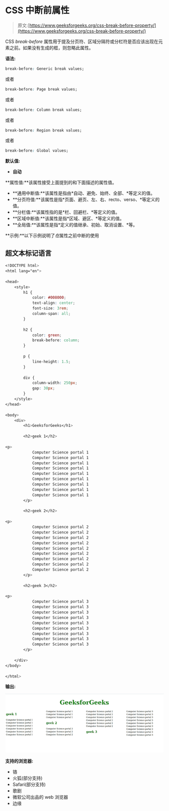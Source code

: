 # CSS 中断前属性

> 原文:[https://www.geeksforgeeks.org/css-break-before-property/](https://www.geeksforgeeks.org/css-break-before-property/)

CSS *break-before* 属性用于提及分页符、区域分隔符或分栏符是否应该出现在元素之前。如果没有生成的框，则忽略此属性。

**语法:**

```css
break-before: Generic break values;
```

或者

```css
break-before: Page break values;
```

或者

```css
break-before: Column break values;
```

或者

```css
break-before: Region break values;
```

或者

```css
break-before: Global values;
```

**默认值:**

*   **自动**

**属性值:**该属性接受上面提到的和下面描述的属性值。

*   **通用中断值:**该属性是指由*自动、避免、始终、全部、*等定义的值。
*   **分页符值:**该属性是指*页面、避页、左、右、recto、verso、*等定义的值。
*   **分栏值:**该属性指的是*栏、回避栏、*等定义的值。
*   **区域中断值:**该属性是指*区域、避区、*等定义的值。
*   **全局值:**该属性是指*定义的值继承、初始、取消设置、*等。

**示例:**以下示例说明了*在*属性之前中断的使用

## 超文本标记语言

```css
<!DOCTYPE html>
<html lang="en">

<head>
    <style>
        h1 {
            color: #008000;
            text-align: center;
            font-size: 3rem;
            column-span: all;
        }

        h2 {
            color: green;
            break-before: column;
        }

        p {
            line-height: 1.5;
        }

        div {
            column-width: 250px;
            gap: 30px;
        }
    </style>
</head>

<body>
    <div>
        <h1>GeeksforGeeks</h1>

        <h2>geek 1</h2>

<p>
            Computer Science portal 1
            Computer Science portal 1
            Computer Science portal 1
            Computer Science portal 1
            Computer Science portal 1
            Computer Science portal 1
            Computer Science portal 1
            Computer Science portal 1
            Computer Science portal 1
        </p>

        <h2>geek 2</h2>

<p>
            Computer Science portal 2
            Computer Science portal 2
            Computer Science portal 2
            Computer Science portal 2
            Computer Science portal 2
            Computer Science portal 2
            Computer Science portal 2
            Computer Science portal 2
            Computer Science portal 2
        </p>

        <h2>geek 3</h2>

<p>
            Computer Science portal 3
            Computer Science portal 3
            Computer Science portal 3
            Computer Science portal 3
            Computer Science portal 3
            Computer Science portal 3
            Computer Science portal 3
            Computer Science portal 3
            Computer Science portal 3
        </p>

    </div>
</body>

</html>
```

**输出:**

![](img/3fa882e0e856f7785735f846c793d38a.png)

**支持的浏览器:**

*   铬
*   火狐(部分支持)
*   Safari(部分支持)
*   歌剧
*   微软公司出品的 web 浏览器
*   边缘